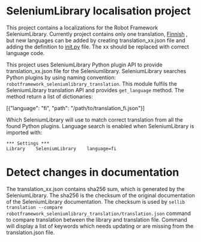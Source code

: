 # SeleniumLibrary localisation project
This project contains a localizations for the Robot Framework SeleniumLibrary. Currently project contains only one translation,
[Finnish](https://github.com/MarketSquare/robotframework-seleniumlibrary-translation/blob/main/robotframework_seleniumlibrary_translation/translation_fi.json)
, but new languages can be added by creating translation_xx.json file and adding the definition to
[init.py](https://github.com/MarketSquare/robotframework-seleniumlibrary-translation/blob/main/robotframework_seleniumlibrary_translation/__init__.py)
file. The xx should be replaced with correct language code.

This project uses SeleniumLibrary Python plugin API to provide translation_xx.json file for the
Seleniumlibrary. SeleniumLibrary searches Python plugins by using naming convention: `robotframework_seleniumlibrary_translation`. This module fulfils the SeleniumLibrary
translation API and provides `get_language` method. The method return a list of dictionaries:

[{"language": "fi", "path": "/path/to/translation_fi.json"}]

Which SeleniumLibrary will use to match correct translation from all the found Python plugins.
Language search is enabled when SeleniumLibrary is imported with:

```robotframework
*** Settings ***
Library    SeleniumLibrary    language=fi
```

# Detect changes in documentation
The translation_xx.json contains sha256 sum, which is generated by the SeleniumLibrary. The sha256
is the checksum of the original documentation of the SeleniumLibrary documentation. The checksum
is used by `sellib translation --compare robotframework_seleniumlibrary_translation/translation.json`
command to compare translation between the library and translation file. Command will display a list
of keywords which needs updating or are missing from the translation.json file.
